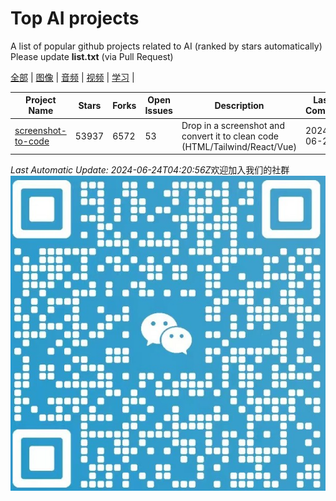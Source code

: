 # Top AI projects
A list of popular github projects related to AI (ranked by stars automatically)
Please update **list.txt** (via Pull Request)

<a href="./README.md">全部</a> |   <a href="./READMEpicture.md">图像</a> |   <a href="./READMEaudio.md">音频</a> | <a href="./READMEvideo.md">视频</a> | <a href="./READMElearn.md">学习</a> | 

| Project Name | Stars | Forks | Open Issues | Description | Last Commit |
| ------------ | ----- | ----- | ----------- | ----------- | ----------- |
| [screenshot-to-code](https://github.com/abi/screenshot-to-code) | 53937 | 6572 | 53 | Drop in a screenshot and convert it to clean code (HTML/Tailwind/React/Vue) | 2024-06-23 |

*Last Automatic Update: 2024-06-24T04:20:56Z*欢迎加入我们的社群 ![](https://raw.githubusercontent.com/mouuii/picture/master/weichat.jpg) 